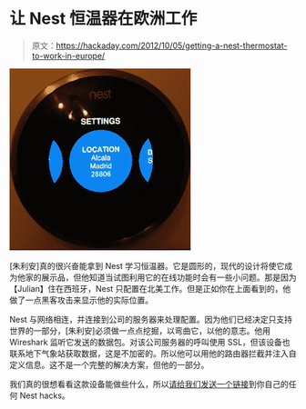 # 让 Nest 恒温器在欧洲工作

> 原文：<https://hackaday.com/2012/10/05/getting-a-nest-thermostat-to-work-in-europe/>

![](img/50aed4a8e09349ca1ae645780a0e6895.png "nest-thermostat-hacking")

[朱利安]真的很兴奋能拿到 Nest 学习恒温器。它是圆形的，现代的设计将使它成为他家的展示品，但他知道当试图利用它的在线功能时会有一些小问题。那是因为【Julian】住在西班牙，Nest 只配置在北美工作。但是正如你在上面看到的，他做了一点黑客攻击来显示他的实际位置。

Nest 与网络相连，并连接到公司的服务器来处理配置。因为他们已经决定只支持世界的一部分，[朱利安]必须做一点点挖掘，以弯曲它，以他的意志。他用 Wireshark 监听它发送的数据包。对该公司服务器的呼叫使用 SSL，但该设备也联系地下气象站获取数据，这是不加密的。所以他可以用他的路由器拦截并注入自定义信息。这不是一个完整的解决方案，但他的一部分。

我们真的很想看看这款设备能做些什么，所以[请给我们发送一个链接](http://hackaday.com/contact-hack-a-day/)到你自己的任何 Nest hacks。